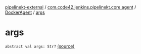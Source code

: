 [pipelinekt-external](../../index.md) / [com.code42.jenkins.pipelinekt.core.agent](../index.md) / [DockerAgent](index.md) / [args](./args.md)

# args

`abstract val args: Str?` [(source)](https://github.com/code42/pipelinekt/tree/master/core/src/main/kotlin/com/code42/jenkins/pipelinekt/core/agent/DockerAgent.kt#L8)